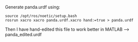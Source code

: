 
Generate panda.urdf using:
```
source /opt/ros/noetic/setup.bash
rosrun xacro xacro panda.urdf.xacro hand:=true > panda.urdf
```

Then I have hand-edited this file to work better in MATLAB --> panda_edited.urdf
